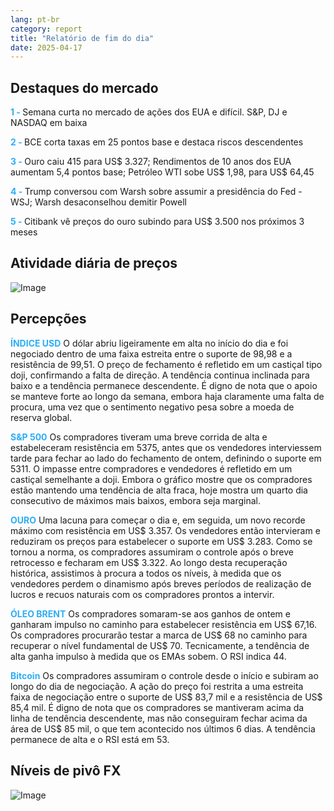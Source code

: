 ```yaml
---
lang: pt-br
category: report
title: "Relatório de fim do dia"
date: 2025-04-17
---
```



<h2>Destaques do mercado</h2>
<strong style="color: #2caef7;">1 - </strong> Semana curta no mercado de ações dos EUA e difícil. S&P, DJ e NASDAQ em baixa

<strong style="color: #2caef7;">2 - </strong> BCE corta taxas em 25 pontos base e destaca riscos descendentes

<strong style="color: #2caef7;">3 - </strong> Ouro caiu 415 para US$ 3.327; Rendimentos de 10 anos dos EUA aumentam 5,4 pontos base; Petróleo WTI sobe US$ 1,98, para US$ 64,45

<strong style="color: #2caef7;">4 - </strong> Trump conversou com Warsh sobre assumir a presidência do Fed - WSJ; Warsh desaconselhou demitir Powell

<strong style="color: #2caef7;">5 - </strong> Citibank vê preços do ouro subindo para US$ 3.500 nos próximos 3 meses



<h2>Atividade diária de preços</h2>
<img src="https://markleighedu.github.io/img/Apr-2025/17-Apr-2025/price.jpg" alt="Image"/>

<h2>Percepções</h2>
<strong style="color: #2caef7;">ÍNDICE USD</strong> O dólar abriu ligeiramente em alta no início do dia e foi negociado dentro de uma faixa estreita entre o suporte de 98,98 e a resistência de 99,51. O preço de fechamento é refletido em um castiçal tipo doji, confirmando a falta de direção. A tendência continua inclinada para baixo e a tendência permanece descendente. É digno de nota que o apoio se manteve forte ao longo da semana, embora haja claramente uma falta de procura, uma vez que o sentimento negativo pesa sobre a moeda de reserva global. 

<strong style="color: #2caef7;">S&P 500</strong> Os compradores tiveram uma breve corrida de alta e estabeleceram resistência em 5375, antes que os vendedores interviessem tarde para fechar ao lado do fechamento de ontem, definindo o suporte em 5311. O impasse entre compradores e vendedores é refletido em um castiçal semelhante a doji. Embora o gráfico mostre que os compradores estão mantendo uma tendência de alta fraca, hoje mostra um quarto dia consecutivo de máximos mais baixos, embora seja marginal. 

<strong style="color: #2caef7;">OURO</strong> Uma lacuna para começar o dia e, em seguida, um novo recorde máximo com resistência em US$ 3.357. Os vendedores então intervieram e reduziram os preços para estabelecer o suporte em US$ 3.283. Como se tornou a norma, os compradores assumiram o controle após o breve retrocesso e fecharam em US$ 3.322. Ao longo desta recuperação histórica, assistimos à procura a todos os níveis, à medida que os vendedores perdem o dinamismo após breves períodos de realização de lucros e recuos naturais com os compradores prontos a intervir.

<strong style="color: #2caef7;">ÓLEO BRENT</strong> Os compradores somaram-se aos ganhos de ontem e ganharam impulso no caminho para estabelecer resistência em US$ 67,16. Os compradores procurarão testar a marca de US$ 68 no caminho para recuperar o nível fundamental de US$ 70. Tecnicamente, a tendência de alta ganha impulso à medida que os EMAs sobem.  O RSI indica 44. 

<strong style="color: #2caef7;">Bitcoin</strong> Os compradores assumiram o controle desde o início e subiram ao longo do dia de negociação. A ação do preço foi restrita a uma estreita faixa de negociação entre o suporte de US$ 83,7 mil e a resistência de US$ 85,4 mil. É digno de nota que os compradores se mantiveram acima da linha de tendência descendente, mas não conseguiram fechar acima da área de US$ 85 mil, o que tem acontecido nos últimos 6 dias. A tendência permanece de alta e o RSI está em 53.



<h2>Níveis de pivô FX</h2>
<img src="https://markleighedu.github.io/img/Apr-2025/17-Apr-2025/pivot.jpg" alt="Image"/>